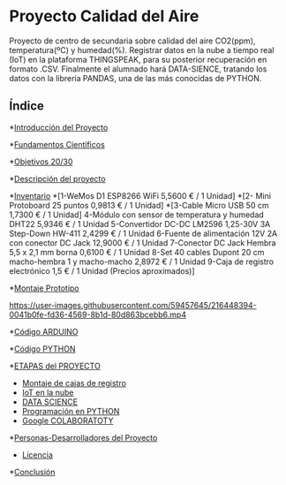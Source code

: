 # Proyecto Calidad del Aire
Proyecto de centro de secundaria sobre calidad del aire CO2(ppm), temperatura(ºC) y humedad(%). Registrar datos en la nube a tiempo real (IoT)
en la plataforma THINGSPEAK, para su posterior recuperación en formato .CSV. Finalmente el alumnado hará DATA-SIENCE, tratando los datos con 
la librería PANDAS, una de las más conocidas de PYTHON.

## Índice

*[Introducción del Proyecto](#Introducción-del-Proyecto)

*[Fundamentos Científicos](#Fundamentos-Científicos)

*[Objetivos 20/30](#Objetivos-20/30)

*[Descripción del proyecto](#descripción-del-proyecto)

*[Inventario](#Inventario)
 *[1-WeMos D1 ESP8266 WiFi 5,5600 € / 1 Unidad]
 *[2- Mini Protoboard 25 puntos 0,9813 € / 1 Unidad]
 *[3-Cable Micro USB 50 cm  1,7300 € / 1 Unidad]
 4-Módulo con sensor de temperatura y humedad DHT22 5,9346 € / 1 Unidad
 5-Convertidor DC-DC LM2596 1,25-30V 3A Step-Down HW-411 2,4299 € / 1 Unidad
 6-Fuente de alimentación 12V 2A con conector DC Jack 12,9000 € / 1 Unidad
 7-Conector DC Jack Hembra 5,5 x 2,1 mm borna 0,6100 € / 1 Unidad
 8-Set 40 cables Dupont 20 cm macho-hembra 1 y macho-macho 2,8972 € / 1 Unidad
 9-Caja de registro electrónico 1,5 € / 1 Unidad
 (Precios aproximados)]

*[Montaje Prototipo](#Montaje-Prototipo)

https://user-images.githubusercontent.com/59457645/216448394-0041b0fe-fd36-4569-8b1d-80d863bcebb6.mp4

*[Código ARDUINO](https://github.com/rfumfum2022/Proyecto-Calidad-del-Aire/blob/main/IES_Andres_Bello_MQ_135_CO2_Calibrado_LOGO.ino)

*[Código PYTHON](https://github.com/rfumfum2022/Proyecto-Calidad-del-Aire/blob/main/Plantilla_CO2.ipynb)

*[ETAPAS del PROYECTO](#ETAPAS-del-PROYECTO)
* [Montaje de cajas de registro](#Montaje-cajas-de-registro)
* [IoT en la nube](#IoT-en-la-nube)
* [DATA SCIENCE](#DATA-SCIENCE)
* [Programación en PYTHON](#Programación-en-Python)
* [Google COLABORATOTY](#Google-COLABORATORY)

*[Personas-Desarrolladores del Proyecto](#personas-desarrolladores)

* [Licencia](#licencia)

*[Conclusión](#conclusión)
